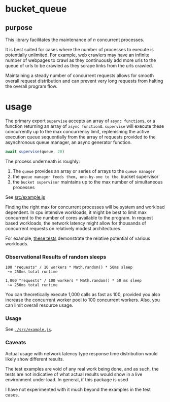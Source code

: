# bucket_queue 

## purpose

This library facilitates the maintenance of _n_ concurrent processes.

It is best suited for cases where the number of processes to execute is
potentially unlimited. For example, web crawlers may have an infinite number of
webpages to crawl as they continuously add more urls to the queue of urls to be
crawled as they scrape links from the urls crawled. 

Maintaining a steady number of concurrent requests allows for smooth overall
request distribution and can prevent very long requests from halting the
overall program flow. 

# usage

The primary export `supervise` accepts an array of `async function`s, or a
function returning an array of `async function`s. `supervise` will execute these
concurrently up to the max concurrency limit, replenishing the active execution
queue sequentially from the array of requests provided to the asynchronous
queue manager, an async generator function.

```javascript
await supervise(queue, 20)
```

The process underneath is roughly:

1) The `queue` provides an array or series of arrays to the `queue manager`
2) the `queue manager feeds them, one-by-one to the `bucket supervisor`
3) the `bucket supervisor` maintains up to the max number of simultaneous processes

See [src/example.js](src/example.js)

Finding the right max for concurrent processes will be system and workload
dependent. In cpu intensive workloads, it might be best to limit max concurrent
to the number of cores available to the program. In request based workloads,
the network latency might allow for thousands of concurrent requests on
relatively modest architectures.

For example, [these tests](test/supervise.spec.ts) demonstrate the relative
potential of various workloads.

### Observational Results of random sleeps

```
100 "requests" / 10 workers * Math.random() * 50ms sleep
 ~= 250ms total runtime
```

```
1,000 "requests" / 100 workers * Math.random() * 50 ms sleep
 ~= 250ms total runtime
```

You can theoretically execute 1,000 calls as fast as 100, provided you also
increase the concurrent worker pool to 100 concurrent workers. Also, you can
limit overall resource usage.

### Usage

See [`./src/example.js`](src/example.js).

### Caveats
Actual usage with network latency type response time distribution would likely
show different results.

The test examples are void of any real work being done, and as such, the tests
are not indicative of what actual results would show in a live environment
under load. In general, if this package is used

I have not experimented with it much beyond the examples in the test cases.

